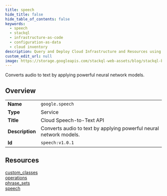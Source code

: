 ```yaml
---
title: speech
hide_title: false
hide_table_of_contents: false
keywords:
  - speech
  - stackql
  - infrastructure-as-code
  - configuration-as-data
  - cloud inventory
description: Query and Deploy Cloud Infrastructure and Resources using SQL
custom_edit_url: null
image: https://storage.googleapis.com/stackql-web-assets/blog/stackql-blog-post-featured-image.png
---
```

Converts audio to text by applying powerful neural network models.  
    

## Overview
<table><tbody>
<tr><td><b>Name</b></td><td><code>google.speech</code></td></tr>
<tr><td><b>Type</b></td><td>Service</td></tr>
<tr><td><b>Title</b></td><td>Cloud Speech-to-Text API</td></tr>
<tr><td><b>Description</b></td><td>Converts audio to text by applying powerful neural network models.</td></tr>
<tr><td><b>Id</b></td><td><code>speech:v1.0.1</code></td></tr>
</tbody></table>

## Resources
<div class="row">
<div class="providerDocColumn">
<a href="/providers/google/speech/custom_classes/">custom_classes</a><br />
<a href="/providers/google/speech/operations/">operations</a><br />
</div>
<div class="providerDocColumn">
<a href="/providers/google/speech/phrase_sets/">phrase_sets</a><br />
<a href="/providers/google/speech/speech/">speech</a><br />
</div>
</div>
